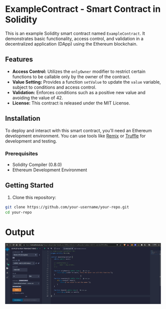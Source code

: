 # ExampleContract - Smart Contract in Solidity

This is an example Solidity smart contract named `ExampleContract`. It demonstrates basic functionality, access control, and validation in a decentralized application (DApp) using the Ethereum blockchain.

## Features

- **Access Control:** Utilizes the `onlyOwner` modifier to restrict certain functions to be callable only by the owner of the contract.
- **Value Setting:** Provides a function `setValue` to update the `value` variable, subject to conditions and access control.
- **Validation:** Enforces conditions such as a positive new value and avoiding the value of 42.
- **License:** This contract is released under the MIT License.

## Installation

To deploy and interact with this smart contract, you'll need an Ethereum development environment. You can use tools like [Remix](https://remix.ethereum.org/) or [Truffle](https://www.trufflesuite.com/) for development and testing.

### Prerequisites

- Solidity Compiler (0.8.0)
- Ethereum Development Environment

## Getting Started

1. Clone this repository:

```bash
git clone https://github.com/your-username/your-repo.git
cd your-repo
```
# Output
![ExampleContract Screenshot](Screenshot20.png)
